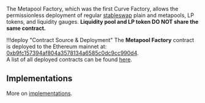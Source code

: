 The Metapool Factory, which was the first Curve Factory, allows the permissionless deployment of regular [stableswap](../../stableswap-exchange/stableswap/overview.md) plain and metapools, LP tokens, and liquidity gauges. **Liquidity pool and LP token DO NOT share the same contract.**


!!!deploy "Contract Source & Deployment"
    The **Metapool Factory** contract is deployed to the Ethereum mainnet at: [0xb9fc157394af804a3578134a6585c0dc9cc990d4](https://etherscan.io/address/0xb9fc157394af804a3578134a6585c0dc9cc990d4#code).  
    A list of all deployed contracts can be found [here](../references/deployed-contracts.md#pool-factory).


## **Implementations**

More on [implementations](./implementations.md).